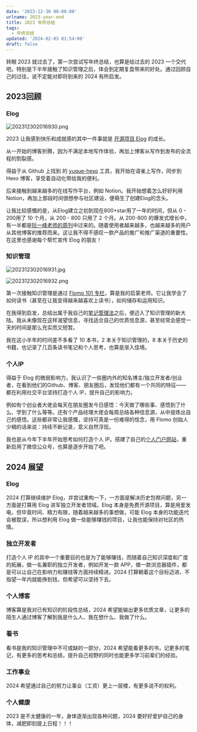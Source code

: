 ```yaml
---
date: '2023-12-30 00:00:00'
urlname: 2023-year-end
title: 2023 年终总结
tags:
  - 年终总结
updated: '2024-02-03 01:54:00'
draft: false
---
```


转眼 2023 就过去了，第一次尝试写年终总结，也算是给过去的 2023 一个交代吧。特别是下半年接触了知识管理之后，体会到定期复盘带来的好处。通过回顾自己的过往，说不定能对即将到来的 2024 有所启发。


## 2023回顾


### Elog


![202312302016930.png](https://image.1874.cool/ce11bdc7df23ceeb7a8034b19921a806.png)


2023 让我感到快乐和成就感的其中一件事就是 [开源项目 Elog](https://github.com/LetTTGACO/elog) 的成长。


从一开始的博客折腾，因为不满足本地写作体验，再加上博客从写作到发布的全流程的割裂感。


得益于从 Github 上找到 的 [yuque-hexo](https://github.com/x-cold/yuque-hexo) 工具，我开始在语雀上写作，同步到 Hexo 博客，享受着自动化带给我的便利。


后来接触到越来越多的在线写作平台，例如 Notion。我开始想着怎么好好利用Notion，再加上那段时间很想参与社区建设，便萌生了创建Elog的念头。


让我比较感慨的是，从Elog建立之初到现在800+star用了一年的时间，但从 0 - 200用了 10 个月，从 200 - 800 只用了 2 个月。从 200-800 的爆发式增长中，有一半都是[阮一峰老师的周刊](https://www.ruanyifeng.com/blog/2023/11/weekly-issue-279.html)中过来的。随着使用者越来越多，也越来越多的用户从其他博客的推荐而来。这让我不得不感叹一款产品的推广和推广渠道的重要性。在这里也感谢每个帮忙宣传 Elog 的朋友！


### 知识管理


![202312302016931.jpg](https://image.1874.cool/570ca06f09b86166da03be34e4bc284a.jpg)


![202312302016932.png](https://image.1874.cool/ea481dd62f28fb5069c3eca60e7330ea.png)


第一次接触知识管理是通过 [Flomo 101 专栏](https://help.flomoapp.com/)，算是我的启蒙老师。它让我学会了如何读书（甚至在让我变得越来越喜欢上读书），如何储存和运用知识。


在我得到启发，总结出属于我自己的[笔记管理法](https://blog.1874.cool/how-do-i-take-note)之后，便迈入了知识管理的新大陆。我从未像现在这样渴望信息，寻找适合自己的优质信息源，甚至经常会感觉一天的时间是那么充实而又短暂。


我在这小半年的时间差不多看了 10 本书，2 本关于知识管理的，8 本关于历史的书籍，也记录了几百条读书笔记和个人思考，也算是渐入佳境。


### 个人IP


得益于 Elog 的微弱影响力，我认识了一些圈内外的知名博主/独立开发者/创业者，在看到他们的Github、博客、朋友圈后，发现他们都有一个共同的特征——都在利用社交平台坚持打造个人 IP，提升自己的影响力。


例如有个创业者大佬会每天在朋友圈发今日感悟：今天做了哪些事、感悟到了什么、学到了什么等等。还有个产品经理大佬会每周总结各种信息源，从中提炼出自己的感悟。这些都非常让我感慨，坚持可真是一份难得的信念，用 Flomo 创始人少楠的话来说：持续不断记录，意义自然浮现。


我也是从今年下半年开始思考如何打造个人 IP。搭建了自己的[个人门户网站](https://1874.cool/)，重新启用了微信公众号，也算是逐步开始了吧。


## 2024 展望


### Elog


2024 打算继续维护 Elog，并尝试重构一下，一方面是解决历史包袱问题，另一方面是打算用 Elog 进军独立开发者领域。Elog 本身是免费开源项目，算是用爱发电，但毕竟时间、精力有限，随着越来越多的事想做，可能 Elog 本身的功能迭代会被耽误，所以想利用 Elog 做一些能够赚钱的项目，让我也能保持对社区的热情。


### 独立开发者


打造个人 IP 的其中一个重要目的也是为了能够赚钱，而随着自己知识深度和广度的拓展，做一名兼职的独立开发者，例如开发一款 APP，做一款浏览器插件，都是可以让自己在影响力和赚钱等方面持续精进。2024 打算朝着这个目标迈进，不指望一年内就能挣到钱，但希望可以坚持下去。


### 个人博客


博客算是我对已有知识的阶段性总结，2024 希望能输出更多优质文章，让更多的陌生人通过博客了解到我是什么人、我在想什么、我做了什么。


### 看书


看书是我的知识管理中不可或缺的一部分，2024 希望能看更多的书，记更多的笔记，有更多的思考和总结，提升自己视野的同时也能更多学习前辈们的经验。


### 工作事业


2024 希望通过自己的努力让事业（工资）更上一层楼，有更多说不的权利。


### 个人健康


2023 是不太健康的一年，身体逐渐出现各种问题，2024 要好好爱护自己的身体，减肥即刻提上日程！！！

